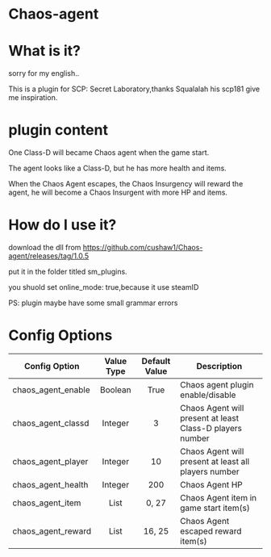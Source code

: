 # Chaos-agent
# What is it?
sorry for my english..

This is a plugin for SCP: Secret Laboratory,thanks Squalalah his scp181 give me inspiration.
# plugin content
One Class-D will became Chaos agent when the game start. 

The agent looks like a Class-D, but he has more health and items.

When the Chaos Agent escapes, the Chaos Insurgency will reward the agent, he will become a Chaos Insurgent with more HP and items.

# How do I use it?
download the dll from https://github.com/cushaw1/Chaos-agent/releases/tag/1.0.5

put it in the folder titled sm_plugins.

you shuold set online_mode: true,because it use steamID

PS: plugin maybe have some small grammar errors
# Config Options
Config Option | Value Type | Default Value | Description
--- | :---: | :---: | ---
chaos_agent_enable | Boolean | True | Chaos agent plugin enable/disable
chaos_agent_classd | Integer | 3 | Chaos Agent will present at least Class-D players number
chaos_agent_player | Integer | 10 | Chaos Agent will present at least all players number
chaos_agent_health | Integer | 200 | Chaos Agent HP 
chaos_agent_item   | List | 0, 27 | Chaos Agent item in game start item(s)
chaos_agent_reward | List | 16, 25 | Chaos Agent escaped reward item(s)
